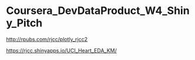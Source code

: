 # Coursera_DevDataProduct_W4_Shiny_Pitch

http://rpubs.com/rjcc/plotly_rjcc2

https://rjcc.shinyapps.io/UCI_Heart_EDA_KM/
